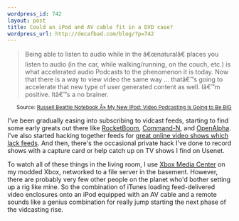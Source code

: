 ```yaml
--- 
wordpress_id: 742
layout: post
title: Could an iPod and AV cable fit in a DVD case?
wordpress_url: http://decafbad.com/blog/?p=742
---
```

<blockquote cite="http://www.russellbeattie.com/notebook/1008657.html">Being able to listen to audio while in the â€œnaturalâ€ places you listen to audio (in the car, while walking/running, on the couch, etc.) is what accelerated audio Podcasts to the phenomenon it is today.  Now that there is a way to view video the same way ... thatâ€™s going to accelerate that new type of user generated content as well. Iâ€™m positive. Itâ€™s a no brainer.</blockquote>
<small style="text-align:right; display:block">Source: <a href="http://www.russellbeattie.com/notebook/1008657.html">Russell Beattie Notebook Â» My New iPod: Video Podcasting Is Going to Be BIG</a></small>

I've been gradually easing into subscribing to vidcast feeds, starting to find some early greats out there like [RocketBoom][rb], [Command-N][cn], and [OpenAlpha][oa].  I've also started hacking together feeds for [great online video shows which lack feeds][shows].  And then, there's the occasional private hack I've done to record shows with a capture card or help catch up on TV shows I find on Usenet.  

To watch all of these things in the living room, I use [Xbox Media Center][xbmc] on my modded Xbox, networked to a file server in the basement.  However, there are probably very few other people on the planet who'd bother setting up a rig like mine.  So the combination of iTunes loading feed-delivered video enclosures onto an iPod equipped with an AV cable and a remote sounds like a genius combination for really jump starting the next phase of the vidcasting rise.

<!-- tags: apple ipod video syndication rss atom podcasting vidcasting hacks xbox -->

[xbmc]: http://www.xboxmediacenter.com/
[rb]: http://www.rocketboom.com/vlog/
[cn]: http://www.commandn.net/
[oa]: http://openalpha.tv
[shows]: http://decafbad.com/blog/2005/10/13/internet-tv-wheres-the-feed
